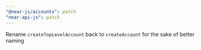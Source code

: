 ```yaml
---
"@near-js/accounts": patch
"near-api-js": patch
---
```


Rename `createTopLevelAccount` back to `createAccount` for the sake of better naming
